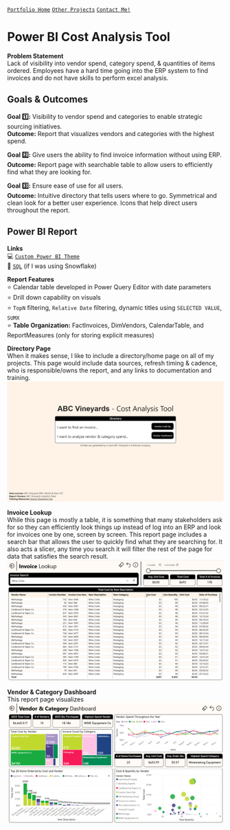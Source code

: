 [`Portfolio Home`](https://github.com/hayley-boll/portfolio/blob/main/README.md) [`Other Projects`](https://github.com/hayley-boll/portfolio/blob/main/README.md#portfolio-projects) [`Contact Me!`](https://github.com/hayley-boll/portfolio/blob/main/README.md#contact)

# Power BI Cost Analysis Tool 

**Problem Statement**  
Lack of visibility into vendor spend, category spend, & quantities of items ordered. Employees have a hard time going into the ERP system to find invoices and do not have skills to perform excel analysis.

## Goals & Outcomes

**Goal 1️⃣:** Visibility to vendor spend and categories to enable strategic sourcing initiatives.  
**Outcome:** Report that visualizes vendors and categories with the highest spend. 

**Goal 2️⃣:** Give users the ability to find invoice information without using ERP.   
**Outcome:** Report page with searchable table to allow users to efficiently find what they are looking for.   

**Goal 3️⃣:** Ensure ease of use for all users.  
**Outcome:** Intuitive directory that tells users where to go. Symmetrical and clean look for a better user experience. Icons that help direct users throughout the report. 


## Power BI Report
**Links**  
💻 [`Custom Power BI Theme`](https://github.com/hayley-boll/portfolio/blob/main/project/hayley-theme.json)  
🧬 [`SQL`](https://github.com/hayley-boll/portfolio/blob/main/project/getdata.sql) (if I was using Snowflake)  

**Report Features**  
⭐ Calendar table developed in Power Query Editor with date parameters  
⭐ Drill down capability on visuals  
⭐ `TopN` filtering, `Relative Date` filtering, dynamic titles using `SELECTED VALUE`, `SUMX`  
⭐ **Table Organization:** FactInvoices, DimVendors, CalendarTable, and ReportMeasures (only for storing explicit measures)   

**Directory Page**  
When it makes sense, I like to include a directory/home page on all of my projects. This page would include data sources, refresh timing & cadence, who is responsible/owns the report, and any links to documentation and training.   
<img src="https://github.com/hayley-boll/portfolio/blob/main/project/directory-page.png" alt="Directory Page" width="800">

**Invoice Lookup**  
While this page is mostly a table, it is something that many stakeholders ask for so they can efficiently look things up instead of log into an ERP and look for invoices one by one, screen by screen. This report page includes a search bar that allows the user to quickly find what they are searching for. It also acts a slicer, any time you search it will filter the rest of the page for data that satisfies the search result.  
<img src="https://github.com/hayley-boll/portfolio/blob/main/project/invoice-lookup.png" alt="Invoice Lookup" width="800">

**Vendor & Category Dashboard**  
This report page visualizes  
<img src="https://github.com/hayley-boll/portfolio/blob/main/project/vendor-dashboard.png" alt="Vendor Dashboard" width="800">
